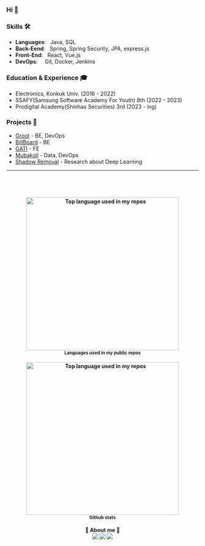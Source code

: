 ### Hi 👋

### Skills 🛠️
- **Languages**: &nbsp; Java, SQL
- **Back-Eend**: &nbsp; Spring, Spring Security, JPA, express.js
- **Front-End**: &nbsp; React, Vue.js
- **DevOps**:    &nbsp; Git, Docker, Jenkins

### Education & Experience 🎓
- Electronics, Konkuk Univ. (2016 - 2022)
- SSAFY(Samsung Software Academy For Youth) 8th (2022 - 2023)
- Prodigital Academy(Shinhas Securities) 3rd (2023 - ing)

### Projects 🐾
- [Groot](https://github.com/bkkmw/Groot) - BE, DevOps
- [BillBoard](https://github.com/bkkmw/BillBOard) - BE
- [GATI](https://github.com/bkkmw/GATI) - FE
- [Mubakoil](https://github.com/PDA-MUBAKOIL) - Data, DevOps
- [Shadow Removal](https://github.com/bkkmw/SR_via_Attention_Mechanism_and_Recurrent_Network) - Research about Deep Learning

---

<h4 align="center">
<br><br/>
<br/>
<img width="400px" src="https://github-readme-stats.vercel.app/api/top-langs/?username=bkkmw&layout=compact&hide_title=1&card_width=300" alt="Top language used in my repos" />
<br/>
<small>Languages used in my public repos</small>
<br/><br/>
<img width="400px" src="https://github-readme-stats.vercel.app/api?username=bkkmw&show_icons=true&theme=dark" alt="Top language used in my repos" />
<br/>
<small>Github stats</small>
<br/><br/>
👋 About me 👋
<br/>
<a href="https://bkkmw.tistory.com/"><img src="https://img.shields.io/badge/Weird Blog-F15833?style=flat-square&logo=Tistory&logoColor=white"/></a>
<img src="https://img.shields.io/badge/roboticts49@naver.com-03C75A?style=flat-square&logo=Naver&logoColor=white"/> 
<a href="https://www.instagram.com/bkkmw/"><img src="https://img.shields.io/badge/instagram-F1C2FF.svg?logo=instagram&logoColor=pupple&style=flat&link=https://www.instagram.com/bae.3007/"/></a>

